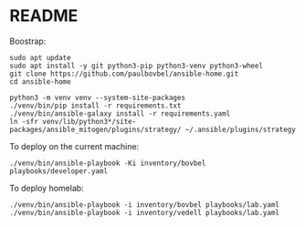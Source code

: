 # README

Boostrap:

```
sudo apt update
sudo apt install -y git python3-pip python3-venv python3-wheel
git clone https://github.com/paulbovbel/ansible-home.git
cd ansible-home

python3 -m venv venv --system-site-packages
./venv/bin/pip install -r requirements.txt
./venv/bin/ansible-galaxy install -r requirements.yaml
ln -sfr venv/lib/python3*/site-packages/ansible_mitogen/plugins/strategy/ ~/.ansible/plugins/strategy
```

To deploy on the current machine:

`./venv/bin/ansible-playbook -Ki inventory/bovbel playbooks/developer.yaml`

To deploy homelab:

`./venv/bin/ansible-playbook -i inventory/bovbel playbooks/lab.yaml`
`./venv/bin/ansible-playbook -i inventory/vedell playbooks/lab.yaml`
